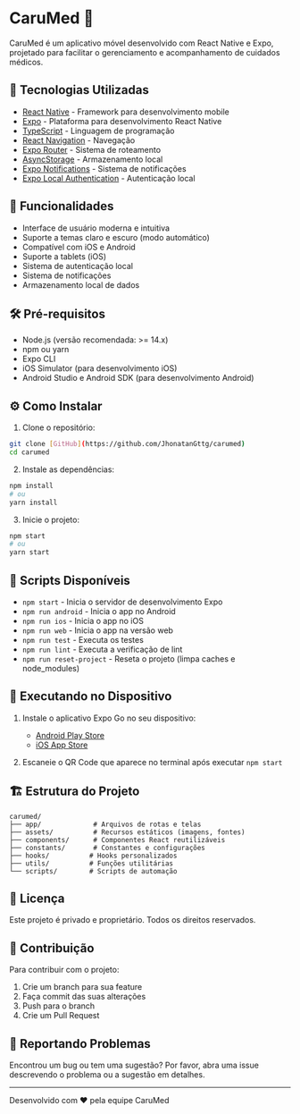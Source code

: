 # CaruMed 🏥

CaruMed é um aplicativo móvel desenvolvido com React Native e Expo, projetado para facilitar o gerenciamento e acompanhamento de cuidados médicos.

## 🚀 Tecnologias Utilizadas

- [React Native](https://reactnative.dev/) - Framework para desenvolvimento mobile
- [Expo](https://expo.dev/) - Plataforma para desenvolvimento React Native
- [TypeScript](https://www.typescriptlang.org/) - Linguagem de programação
- [React Navigation](https://reactnavigation.org/) - Navegação
- [Expo Router](https://docs.expo.dev/router/introduction/) - Sistema de roteamento
- [AsyncStorage](https://react-native-async-storage.github.io/async-storage/) - Armazenamento local
- [Expo Notifications](https://docs.expo.dev/versions/latest/sdk/notifications/) - Sistema de notificações
- [Expo Local Authentication](https://docs.expo.dev/versions/latest/sdk/local-authentication/) - Autenticação local

## 📱 Funcionalidades

- Interface de usuário moderna e intuitiva
- Suporte a temas claro e escuro (modo automático)
- Compatível com iOS e Android
- Suporte a tablets (iOS)
- Sistema de autenticação local
- Sistema de notificações
- Armazenamento local de dados

## 🛠️ Pré-requisitos

- Node.js (versão recomendada: >= 14.x)
- npm ou yarn
- Expo CLI
- iOS Simulator (para desenvolvimento iOS)
- Android Studio e Android SDK (para desenvolvimento Android)

## ⚙️ Como Instalar

1. Clone o repositório:
```bash
git clone [GitHub](https://github.com/JhonatanGttg/carumed)
cd carumed
```

2. Instale as dependências:
```bash
npm install
# ou
yarn install
```

3. Inicie o projeto:
```bash
npm start
# ou
yarn start
```

## 📝 Scripts Disponíveis

- `npm start` - Inicia o servidor de desenvolvimento Expo
- `npm run android` - Inicia o app no Android
- `npm run ios` - Inicia o app no iOS
- `npm run web` - Inicia o app na versão web
- `npm run test` - Executa os testes
- `npm run lint` - Executa a verificação de lint
- `npm run reset-project` - Reseta o projeto (limpa caches e node_modules)

## 📱 Executando no Dispositivo

1. Instale o aplicativo Expo Go no seu dispositivo:
   - [Android Play Store](https://play.google.com/store/apps/details?id=host.exp.exponent)
   - [iOS App Store](https://apps.apple.com/app/expo-go/id982107779)

2. Escaneie o QR Code que aparece no terminal após executar `npm start`

## 🏗️ Estrutura do Projeto

```
carumed/
├── app/             # Arquivos de rotas e telas
├── assets/          # Recursos estáticos (imagens, fontes)
├── components/      # Componentes React reutilizáveis
├── constants/       # Constantes e configurações
├── hooks/          # Hooks personalizados
├── utils/          # Funções utilitárias
└── scripts/        # Scripts de automação
```

## 📄 Licença

Este projeto é privado e proprietário. Todos os direitos reservados.

## 👥 Contribuição

Para contribuir com o projeto:

1. Crie um branch para sua feature
2. Faça commit das suas alterações
3. Push para o branch
4. Crie um Pull Request

## 🐛 Reportando Problemas

Encontrou um bug ou tem uma sugestão? Por favor, abra uma issue descrevendo o problema ou a sugestão em detalhes.

---

Desenvolvido com ❤️ pela equipe CaruMed
